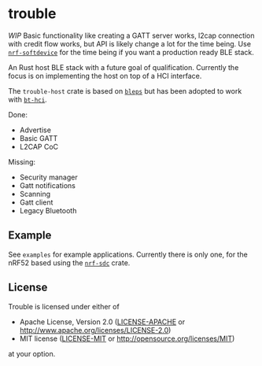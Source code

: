 # trouble

*WIP* Basic functionality like creating a GATT server works, l2cap connection with credit flow works, but API is likely change a lot for the time being. Use [`nrf-softdevice`](https://github.com/embassy-rs/nrf-softdevice) for the time being if you want a production ready BLE stack.

An Rust host BLE stack with a future goal of qualification. Currently the focus is on implementing the host on top of a HCI interface.

The `trouble-host` crate is based on [`bleps`](https://github.com/bjoernQ/bleps) but has been adopted to work with [`bt-hci`](https://github.com/alexmoon/bt-hci). 

Done:
* Advertise
* Basic GATT
* L2CAP CoC 

Missing:
* Security manager
* Gatt notifications
* Scanning
* Gatt client
* Legacy Bluetooth

## Example

See `examples` for example applications. Currently there is only one, for the nRF52 based using the [`nrf-sdc`](https://github.com/alexmoon/nrf-sdc) crate.

## License

Trouble is licensed under either of

- Apache License, Version 2.0 ([LICENSE-APACHE](LICENSE-APACHE) or
  <http://www.apache.org/licenses/LICENSE-2.0>)
- MIT license ([LICENSE-MIT](LICENSE-MIT) or <http://opensource.org/licenses/MIT>)

at your option.
